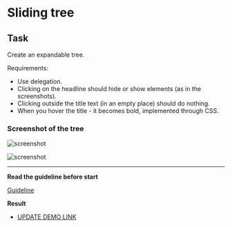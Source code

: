 # Sliding tree

## Task

Create an expandable tree.

Requirements:

- Use delegation.
- Clicking on the headline should hide or show elements (as in the screenshots).
- Clicking outside the title text (in an empty place) should do nothing.
- When you hover the title - it becomes bold, implemented through CSS.

### Screenshot of the tree
![screenshot](example/sliding_tree.png)

![screenshot](example/sliding_tree2.png)


---
**Read the guideline before start**

[Guideline](https://github.com/mate-academy/js_task-DOM-guideline)

**Result**

- [UPDATE DEMO LINK](https://chepa17.github.io/js_sliding-tree-DOM/)
